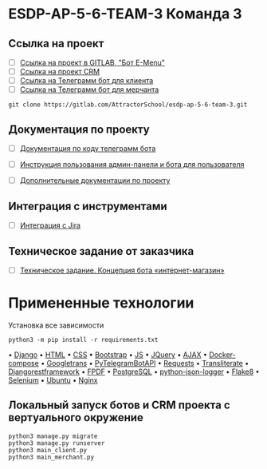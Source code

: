 # ESDP-AP-5-6-TEAM-3 Команда 3


## Ссылка на проект

- [ ] [Ссылка на проект в GITLAB, "Бот E-Menu"](https://gitlab.com/AttractorSchool/esdp-ap-5-6-team-3)
- [ ] [Ссылка на проект CRM](https://merchant-dashboard.ddns.net/)
- [ ] [Ссылка на Телеграмм бот для клиента](https://t.me/esdp5TestBot)
- [ ] [Ссылка на Телеграмм бот для мерчанта](https://t.me/TestMerchantPy_bot)

```
git clone https://gitlab.com/AttractorSchool/esdp-ap-5-6-team-3.git
```


## Документация по проекту

- [ ] [Документация по коду телеграмм бота](https://esdp-group-3.atlassian.net/wiki/spaces/E3/pages/1015809)
- [ ] [Инструкция пользования админ-панели и бота для пользователя](https://esdp-group-3.atlassian.net/wiki/spaces/E3/pages/1015830/-)
- [ ] [Дополнительные документации по проекту](https://esdp-group-3.atlassian.net/jira/software/projects/E3/pages)


## Интеграция с инструментами

- [ ] [Интеграция с Jira](https://gitlab.com/AttractorSchool/esdp-ap-5-6-team-3/-/settings/integrations)

## Техническое задание от заказчика

- [ ] [Техническое задание. Концепция бота «интернет-магазин»](https://drive.google.com/file/d/1tNi1fxLzq8SgF9_79a1sBYO8yZPje-fx/view)

# Примененные технологии
Установка все зависимости
```
python3 -m pip install -r requirements.txt
```
•	[Django](https://www.djangoproject.com/)
•	[HTML](http://htmlbook.ru/html)
•	[CSS](https://www.w3schools.com/css/)
•	[Bootstrap](https://bootstrap-4.ru/)
•	[JS](https://javascript.ru/)
•	[JQuery](https://jquery.com/)
•	[AJAX](https://habr.com/ru/post/14246/)
•	[Docker-compose](https://docs.docker.com/compose/)
•	[Googletrans](https://pypi.org/project/googletrans/)
•	[PyTelegramBotAPI](https://pypi.org/project/pyTelegramBotAPI/)
•	[Requests](https://pypi.org/project/requests/)
•	[Transliterate](https://pypi.org/project/transliterate/)
•	[Djangorestframework](https://www.django-rest-framework.org/)
•	[FPDF](https://pyfpdf.readthedocs.io/en/latest/)
•	[PostgreSQL](https://www.postgresqltutorial.com/postgresql-python/)
•	[python-json-logger](https://pypi.org/project/python-json-logger/0.1.11/)
•	[Flake8](https://flake8.pycqa.org/en/latest/)
•	[Selenium](https://selenium-python.readthedocs.io/)
•	[Ubuntu](https://ubuntu.com/)
•	[Nginx](https://nginx.org/ru/)


## Локальный запуск ботов и CRM проекта с вертуального окружение 

```
python3 manage.py migrate
python3 manage.py runserver
python3 main_client.py
python3 main_merchant.py
```
